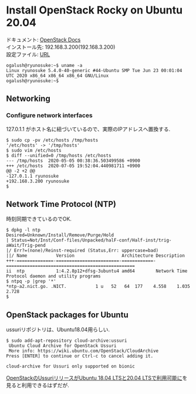 # Install OpenStack Rocky on Ubuntu 20.04
ドキュメント: [OpenStack Docs](https://docs.openstack.org/install-guide/)  
インストール先: 192.168.3.200(192.168.3.200)  
設定ファイル: [URL](URL)
```
ogalush@ryunosuke:~$ uname -a
Linux ryunosuke 5.4.0-40-generic #44-Ubuntu SMP Tue Jun 23 00:01:04 UTC 2020 x86_64 x86_64 x86_64 GNU/Linux
ogalush@ryunosuke:~$
```

## Networking
### Configure network interfaces
127.0.1.1 がホスト名に紐づいているので、実際のIPアドレスへ置換する.
```
$ sudo cp -pv /etc/hosts /tmp/hosts
'/etc/hosts' -> '/tmp/hosts'
$ sudo vim /etc/hosts
$ diff --unified=0 /tmp/hosts /etc/hosts
--- /tmp/hosts  2020-05-05 00:38:36.503499586 +0900
+++ /etc/hosts  2020-07-05 19:52:04.440981711 +0900
@@ -2 +2 @@
-127.0.1.1 ryunosuke
+192.168.3.200 ryunosuke
$
```

## Network Time Protocol (NTP)
時刻同期できているのでOK.
```
$ dpkg -l ntp
Desired=Unknown/Install/Remove/Purge/Hold
| Status=Not/Inst/Conf-files/Unpacked/halF-conf/Half-inst/trig-aWait/Trig-pend
|/ Err?=(none)/Reinst-required (Status,Err: uppercase=bad)
||/ Name           Version                  Architecture Description
+++-==============-========================-============-=================================================
ii  ntp            1:4.2.8p12+dfsg-3ubuntu4 amd64        Network Time Protocol daemon and utility programs
$ ntpq -p |grep '*'
*ntp-a2.nict.go. .NICT.           1 u   52   64  177    4.558    1.035   2.728
$
```

## OpenStack packages for Ubuntu
ussuriリポジトリは、Ubuntu18.04用らしい.
```
$ sudo add-apt-repository cloud-archive:ussuri
 Ubuntu Cloud Archive for OpenStack Ussuri
 More info: https://wiki.ubuntu.com/OpenStack/CloudArchive
Press [ENTER] to continue or Ctrl-c to cancel adding it.

cloud-archive for Ussuri only supported on bionic
```
[OpenStackのUssuriリリースがUbuntu 18.04 LTSと20.04 LTSで利用可能に](https://jp.ubuntu.com/blog/openstack%E3%81%AEussuri%E3%83%AA%E3%83%AA%E3%83%BC%E3%82%B9%E3%81%8Cubuntu-18-04-lts%E3%81%A820-04-lts%E3%81%A7%E5%88%A9%E7%94%A8%E5%8F%AF%E8%83%BD%E3%81%AB)を見ると利用できるはずだが.
